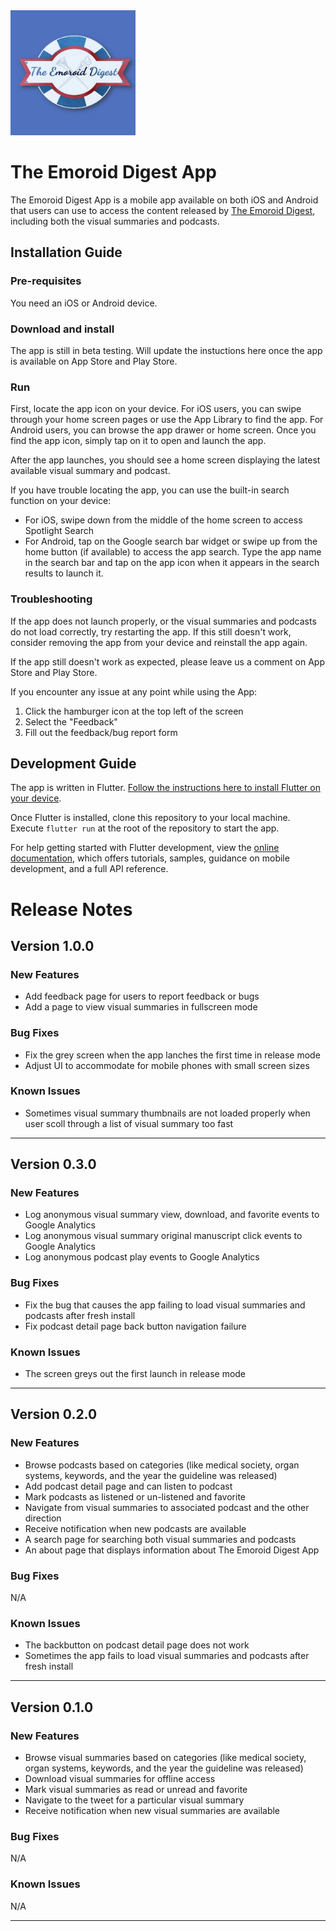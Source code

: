 <img src="assets/logo.jpg" width="200">

# The Emoroid Digest App

The Emoroid Digest App is a mobile app available on both iOS and Android that users can use to access the
content released by [The Emoroid Digest](https://med.emory.edu/departments/medicine/divisions/digestive-diseases/education/emoroid-digest.html), including both the visual summaries and podcasts.

## Installation Guide

### Pre-requisites

You need an iOS or Android device. 

### Download and install

The app is still in beta testing. Will update the instuctions here once the app is available on App Store and Play Store.

### Run 

First, locate the app icon on your device. For iOS users, you can swipe through your home screen pages or use the App Library to find the app. For Android users, you can browse the app drawer or home screen. Once you find the app icon, simply tap on it to open and launch the app. 

After the app launches, you should see a home screen displaying the latest available visual summary and podcast.

If you have trouble locating the app, you can use the built-in search function on your device: 
- For iOS, swipe down from the middle of the home screen to access Spotlight Search
- For Android, tap on the Google search bar widget or swipe up from the home button (if available) to access the app search. 
Type the app name in the search bar and tap on the app icon when it appears in the search results to launch it.

### Troubleshooting

If the app does not launch properly, or the visual summaries and podcasts do not load correctly, try restarting the app. If this still doesn't work, consider removing the app from your device and reinstall the app again.

If the app still doesn't work as expected, please leave us a comment on App Store and Play Store.

If you encounter any issue at any point while using the App:
1. Click the hamburger icon at the top left of the screen
2. Select the "Feedback" 
3. Fill out the feedback/bug report form 

## Development Guide

The app is written in Flutter. [Follow the instructions here to install Flutter on your device](https://docs.flutter.dev/get-started/install).


Once Flutter is installed, clone this repository to your local machine. Execute `flutter run` at the root of the repository to start the app.

For help getting started with Flutter development, view the
[online documentation](https://docs.flutter.dev/), which offers tutorials,
samples, guidance on mobile development, and a full API reference.

# Release Notes

## Version 1.0.0
### New Features
* Add feedback page for users to report feedback or bugs
* Add a page to view visual summaries in fullscreen mode

### Bug Fixes
* Fix the grey screen when the app lanches the first time in release mode
* Adjust UI to accommodate for mobile phones with small screen sizes

### Known Issues 
* Sometimes visual summary thumbnails are not loaded properly when user scoll through a list of visual summary too fast

---

## Version 0.3.0
### New Features
* Log anonymous visual summary view, download, and favorite events to Google Analytics
* Log anonymous visual summary original manuscript click events to Google Analytics
* Log anonymous podcast play events to Google Analytics

### Bug Fixes
* Fix the bug that causes the app failing to load visual summaries and podcasts after fresh install
* Fix podcast detail page back button navigation failure

### Known Issues 
* The screen greys out the first launch in release mode

---

## Version 0.2.0
### New Features
* Browse podcasts based on categories (like medical society, organ systems, keywords, and the year the guideline was released)
* Add podcast detail page and can listen to podcast
* Mark podcasts as listened or un-listened and favorite
* Navigate from visual summaries to associated podcast and the other direction
* Receive notification when new podcasts are available
* A search page for searching both visual summaries and podcasts
* An about page that displays information about The Emoroid Digest App

### Bug Fixes
N/A

### Known Issues 
* The backbutton on podcast detail page does not work 
* Sometimes the app fails to load visual summaries and podcasts after fresh install

---

## Version 0.1.0
### New Features
* Browse visual summaries based on categories (like medical society, organ systems, keywords, and the year the guideline was released)
* Download visual summaries for offline access
* Mark visual summaries as read or unread and favorite
* Navigate to the tweet for a particular visual summary
* Receive notification when new visual summaries are available

### Bug Fixes
N/A

### Known Issues 
N/A

---



